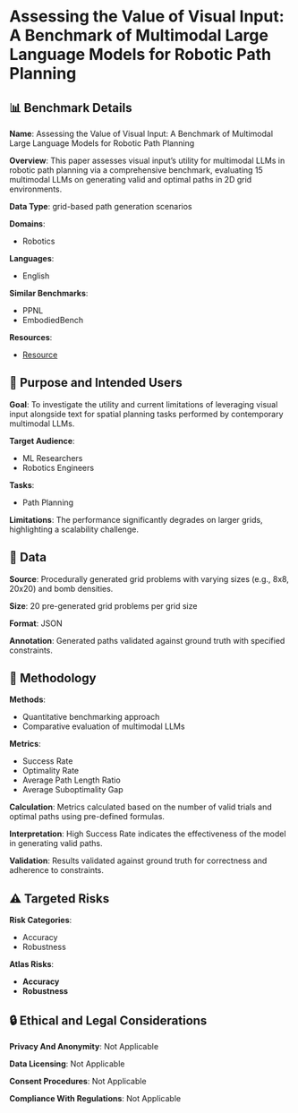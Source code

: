 # Assessing the Value of Visual Input: A Benchmark of Multimodal Large Language Models for Robotic Path Planning

## 📊 Benchmark Details

**Name**: Assessing the Value of Visual Input: A Benchmark of Multimodal Large Language Models for Robotic Path Planning

**Overview**: This paper assesses visual input’s utility for multimodal LLMs in robotic path planning via a comprehensive benchmark, evaluating 15 multimodal LLMs on generating valid and optimal paths in 2D grid environments.

**Data Type**: grid-based path generation scenarios

**Domains**:
- Robotics

**Languages**:
- English

**Similar Benchmarks**:
- PPNL
- EmbodiedBench

**Resources**:
- [Resource](https://arxiv.org/abs/2507.12391)

## 🎯 Purpose and Intended Users

**Goal**: To investigate the utility and current limitations of leveraging visual input alongside text for spatial planning tasks performed by contemporary multimodal LLMs.

**Target Audience**:
- ML Researchers
- Robotics Engineers

**Tasks**:
- Path Planning

**Limitations**: The performance significantly degrades on larger grids, highlighting a scalability challenge.

## 💾 Data

**Source**: Procedurally generated grid problems with varying sizes (e.g., 8x8, 20x20) and bomb densities.

**Size**: 20 pre-generated grid problems per grid size

**Format**: JSON

**Annotation**: Generated paths validated against ground truth with specified constraints.

## 🔬 Methodology

**Methods**:
- Quantitative benchmarking approach
- Comparative evaluation of multimodal LLMs

**Metrics**:
- Success Rate
- Optimality Rate
- Average Path Length Ratio
- Average Suboptimality Gap

**Calculation**: Metrics calculated based on the number of valid trials and optimal paths using pre-defined formulas.

**Interpretation**: High Success Rate indicates the effectiveness of the model in generating valid paths.

**Validation**: Results validated against ground truth for correctness and adherence to constraints.

## ⚠️ Targeted Risks

**Risk Categories**:
- Accuracy
- Robustness

**Atlas Risks**:
- **Accuracy**
- **Robustness**

## 🔒 Ethical and Legal Considerations

**Privacy And Anonymity**: Not Applicable

**Data Licensing**: Not Applicable

**Consent Procedures**: Not Applicable

**Compliance With Regulations**: Not Applicable
